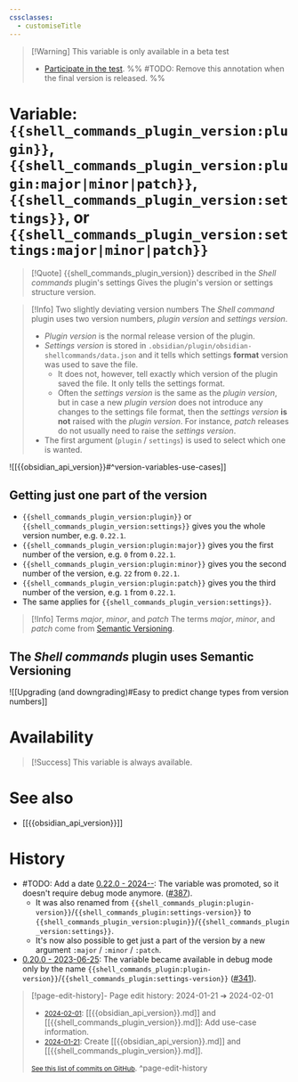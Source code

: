 ```yaml
---
cssclasses:
  - customiseTitle
---
```


> [!Warning] This variable is only available in a beta test
> - [Participate in the test](https://github.com/Taitava/obsidian-shellcommands/discussions/391).
> %% #TODO: Remove this annotation when the final version is released. %%

# Variable: `{{shell_commands_plugin_version:plugin}}`, `{{shell_commands_plugin_version:plugin:major|minor|patch}}`, `{{shell_commands_plugin_version:settings}}`, or `{{shell_commands_plugin_version:settings:major|minor|patch}}`
> [!Quote] {{shell_commands_plugin_version}} described in the *Shell commands* plugin's settings
> Gives the plugin's version or settings structure version.

> [!Info] Two slightly deviating version numbers
> The _Shell command_ plugin uses two version numbers, _plugin version_ and _settings version_.
> - _Plugin version_ is the normal release version of the plugin.
> - _Settings version_ is stored in `.obsidian/plugin/obsidian-shellcommands/data.json` and it tells which settings **format** version was used to save the file.
>     - It does not, however, tell exactly which version of the plugin saved the file. It only tells the settings format.
>     - Often the _settings version_ is the same as the _plugin version_, but in case a new _plugin version_ does not introduce any changes to the settings file format, then the _settings version_ **is not** raised with the _plugin version_. For instance, _patch_ releases do not usually need to raise the _settings version_.
> - The first argument (`plugin` / `settings`) is used to select which one is wanted.

![[{{obsidian_api_version}}#^version-variables-use-cases]]

## Getting just one part of the version

- `{{shell_commands_plugin_version:plugin}}` or `{{shell_commands_plugin_version:settings}}` gives you the whole version number, e.g. `0.22.1`.
- `{{shell_commands_plugin_version:plugin:major}}` gives you the first number of the version, e.g. `0` from `0.22.1`.
- `{{shell_commands_plugin_version:plugin:minor}}` gives you the second number of the version, e.g. `22` from `0.22.1`.
- `{{shell_commands_plugin_version:plugin:patch}}` gives you the third number of the version, e.g. `1` from `0.22.1`.
- The same applies for `{{shell_commands_plugin_version:settings}}`.

> [!Info] Terms _major_, _minor_, and _patch_
 The terms _major_, _minor_, and _patch_ come from [Semantic Versioning](https://semver.org).

## The _Shell commands_ plugin uses Semantic Versioning

![[Upgrading (and downgrading)#Easy to predict change types from version numbers]]
# Availability

> [!Success] This variable is always available.
# See also
- [[{{obsidian_api_version}}]]

# History
- #TODO: Add a date [0.22.0 - 2024--](https://github.com/Taitava/obsidian-shellcommands/blob/main/CHANGELOG.md#00---2022--): The variable was promoted, so it doesn't require debug mode anymore. ([#387](https://github.com/Taitava/obsidian-shellcommands/issues/387)).
    - It was also renamed from `{{shell_commands_plugin:plugin-version}}`/`{{shell_commands_plugin:settings-version}}` to `{{shell_commands_plugin_version:plugin}}`/`{{shell_commands_plugin_version:settings}}`.
    - It's now also possible to get just a part of the version by a new argument `:major` / `:minor` / `:patch`.
- [0.20.0 - 2023-06-25](https://github.com/Taitava/obsidian-shellcommands/blob/main/CHANGELOG.md#0200---2023-06-25): The variable became available in debug mode only by the name `{{shell_commands_plugin:plugin-version}}`/`{{shell_commands_plugin:settings-version}}` ([#341](https://github.com/Taitava/obsidian-shellcommands/issues/341)).


> [!page-edit-history]- Page edit history: 2024-01-21 &#10132; 2024-02-01
> - [<small>2024-02-01</small>](https://github.com/Taitava/obsidian-shellcommands-documentation/commit/83d5fc557a1833a7bfa3c5d8945cfca1dfd423b2): [[{{obsidian_api_version}}.md]] and [[{{shell_commands_plugin_version}}.md]]: Add use-case information.
> - [<small>2024-01-21</small>](https://github.com/Taitava/obsidian-shellcommands-documentation/commit/a94285bc786c5c827a89adb660162cb1f8f7bee0): Create [[{{obsidian_api_version}}.md]] and [[{{shell_commands_plugin_version}}.md]].
> 
> [<small>See this list of commits on GitHub</small>](https://github.com/Taitava/obsidian-shellcommands-documentation/commits/main/Variables/%7B%7Bshell_commands_plugin_version%7D%7D.md).
> ^page-edit-history